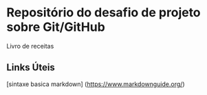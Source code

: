 # Repositório do desafio de projeto sobre Git/GitHub
Livro de receitas
## Links Úteis
[sintaxe basica markdown] (https://www.markdownguide.org/)
